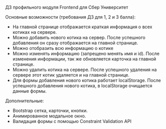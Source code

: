 ДЗ профильного модуля Frontend для Сбер Университет

Основные возможности (требования ДЗ для 1, 2 и 3 балла):
- На главной странице отображается краткая информация о всех котиках на сервере. 
- Можно добавить нового котика на сервер. После успешного добавления он сразу отображается на главной странице.
- Можно отобразить всю информацию о котике
- Можно изменять информацию (запрещено менять имя и id). После изменения информации, так же обновляется карточка на главной странице.
- Можно удалить котика на сервере. После успешного удаления на сервере этот котик удаляется и на главной странице.
- Для формы добавления нового котика работает localStorage. После успешного добавления нового котика, в localStorage очищается данные формы.

Дополнительные: 
- Bootstrap сетка, карточки, кнопки.
- Анимированное модальное окно. 
- Валидация формы с помощью Constraint Validation API